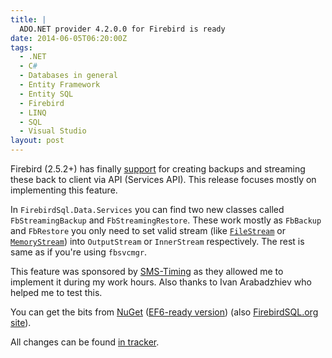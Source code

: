 ```yaml
---
title: |
  ADO.NET provider 4.2.0.0 for Firebird is ready
date: 2014-06-05T06:20:00Z
tags:
  - .NET
  - C#
  - Databases in general
  - Entity Framework
  - Entity SQL
  - Firebird
  - LINQ
  - SQL
  - Visual Studio
layout: post
---
```

Firebird (2.5.2+) has finally [support][6] for creating backups and streaming these back to client via API (Services API). This release focuses mostly on implementing this feature. 

<!-- excerpt -->

In `FirebirdSql.Data.Services` you can find two new classes called `FbStreamingBackup` and `FbStreamingRestore`. These work mostly as `FbBackup` and `FbRestore` you only need to set valid stream (like [`FileStream`][7] or [`MemoryStream`][8]) into `OutputStream` or `InnerStream` respectively. The rest is same as if you're using `fbsvcmgr`.

This feature was sponsored by [SMS-Timing][9] as they allowed me to implement it during my work hours. Also thanks to Ivan Arabadzhiev who helped me to test this.  

You can get the bits from [NuGet][1] ([EF6-ready version][2]) (also [FirebirdSQL.org site][3]).

All changes can be found [in tracker][5].

[1]: http://www.nuget.org/packages/FirebirdSql.Data.FirebirdClient/
[2]: http://www.nuget.org/packages/FirebirdSql.Data.FirebirdClient-EF6/
[3]: http://www.firebirdsql.org/en/net-provider/
[5]: http://tracker.firebirdsql.org/secure/ReleaseNote.jspa?projectId=10003&styleName=Text&version=10587
[6]: http://tracker.firebirdsql.org/browse/CORE-2666
[7]: http://msdn.microsoft.com/en-us/library/vstudio/system.io.filestream
[8]: http://msdn.microsoft.com/en-us/library/system.io.memorystream.aspx
[9]: http://www.sms-timing.com/